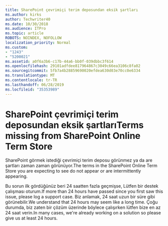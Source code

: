```yaml
---
title: SharePoint çevrimiçi terim deposundan eksik şartları
ms.author: kirks
author: Techwriter40
ms.date: 10/30/2018
ms.audience: ITPro
ms.topic: article
ROBOTS: NOINDEX, NOFOLLOW
localization_priority: Normal
ms.custom:
- "1243"
- "5200021"
ms.assetid: a0f6a3b6-c17b-44a6-bb0f-039dbbc3f614
ms.openlocfilehash: 29101adfdee817964867c3049c66ea3106c8fa02
ms.sourcegitcommit: 5fb7a4b28859690020efdea630d03e70cc0e6334
ms.translationtype: MT
ms.contentlocale: tr-TR
ms.lasthandoff: 06/28/2019
ms.locfileid: "35353989"
---
```

# <a name="terms-missing-from-sharepoint-online-term-store"></a><span data-ttu-id="7f822-102">SharePoint çevrimiçi terim deposundan eksik şartları</span><span class="sxs-lookup"><span data-stu-id="7f822-102">Terms missing from SharePoint Online Term Store</span></span>

<span data-ttu-id="7f822-103">SharePoint görmek istediği çevrimiçi terim deposu görünmez ya da are şartları zaman zaman görünüyor.</span><span class="sxs-lookup"><span data-stu-id="7f822-103">The terms in the SharePoint Online Term Store you are expecting to see do not appear or are intermittently appearing.</span></span>
  
<span data-ttu-id="7f822-104">Bu sorun ilk gördüğünüz beri 24 saatten fazla geçmişse, Lütfen bir destek çalışması oturum.</span><span class="sxs-lookup"><span data-stu-id="7f822-104">If more than 24 hours have passed since you first saw this issue, please log a support case.</span></span> <span data-ttu-id="7f822-105">Biz anlamak, 24 saat uzun bir süre gibi görünebilir.</span><span class="sxs-lookup"><span data-stu-id="7f822-105">We understand that 24 hours may seem like a long time.</span></span> <span data-ttu-id="7f822-106">Çoğu durumda, biz zaten bir çözüm üzerinde böylece çalışırken lütfen bize en az 24 saat verin.</span><span class="sxs-lookup"><span data-stu-id="7f822-106">In many cases, we're already working on a solution so please give us at least 24 hours.</span></span>
  